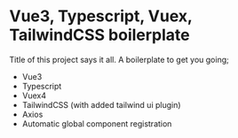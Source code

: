 # Vue3, Typescript, Vuex, TailwindCSS boilerplate

Title of this project says it all. A boilerplate to get you going;

- Vue3
- Typescript
- Vuex4
- TailwindCSS (with added tailwind ui plugin)
- Axios
- Automatic global component registration

